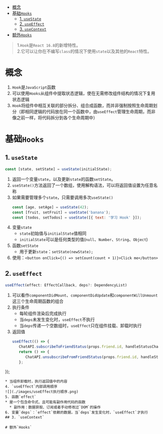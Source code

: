 - [概念](#概念)
- [基础`Hooks`](#基础hooks)
  - [1. `useState`](#1-usestate)
  - [2. `useEffect`](#2-useeffect)
  - [3. `useContext`](#3-usecontext)
- [额外`Hooks`](#额外hooks)
> 1.`Hook`是`React 16.8`的新增特性。  
> 2.它可以让你在不编写`class`的情况下使用`state`以及其他的`React`特性。
# 概念
1. `Hook`是`JavaScript`函数
2. 可以使用`Hooks`从组件中提取状态逻辑，使在无需修改组件结构的情况下复用状态逻辑
3. `Hook`将组件中相互关联的部分拆分、组合成函数，而并非强制按照生命周期划分（即相同逻辑的代码放在同一个函数中，由`useEffect`管理生命周期，而非像之前一样，将代码拆分到各个生命周期中）
# 基础`Hooks`
## 1. `useState`
```javascript
const [state, setState] = useState(initialState);
```
1. 返回一个变量`state`，以及更新`state`的函数`setState`。
2. `useState()`方法返回了一个数组，使用解构语法，可以将返回值设置为任意名称
3. 如果需要管理多个`state`，只需要调用多次`useState()`
   ```javascript
   const [age, setAge] = useState(42);
   const [fruit, setFruit] = useState('banana');
   const [todos, setTodos] = useState([{ text: '学习 Hook' }]);
   ```
4. 变量`state`
   * `state`初始值与`initialState`值相同
   * `initialState`可以是任何类型的值(`null`、`Number`、`String`、`Object`)
5. 函数`setState`
   * 用于更新`state`：`setState(newState);`
6. 使用：`<button onClick={() => setCount(count + 1)}>Click me</button>`
## 2. `useEffect`
```javascript
useEffect(effect: EffectCallback, deps?: DependencyList)
```
1. 可以看作`componentDidMount`、`componentDidUpdate`和`componentWillUnmount`这三个生命周期函数的组合
2. 执行条件
   * 每轮组件渲染后完成执行
   * 当`deps`未发生变化时，`useEffect`不执行
   * 当`deps`传递一个空数组时，`useEffect`只在组件挂载、卸载时执行
3. 返回值
   ```javascript
   useEffect(() => {
      ChatAPI.subscribeToFriendStatus(props.friend.id, handleStatusChange);
      return () => {
         ChatAPI.unsubscribeFromFriendStatus(props.friend.id, handleStatusChange);
      };
  });
   ```
   * 当组件卸载时，执行返回值中的内容
4. `useEffect`内部调用顺序
   ![](./images/useEffect执行顺序.png)
5. 函数`effect`
   * 是一个包含命令式、且可能有副作用代码的函数
     * 副作用：数据获取、订阅或者手动修改过`DOM`的操作
6. 变量`deps`：`effect`依赖的数据，当`deps`发生变化时，`useEffect`才执行
## 3. `useContext`

# 额外`Hooks`